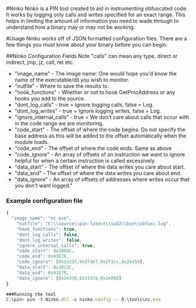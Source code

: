 #Ninko 
Ninko is a PIN tool created to aid in instrumenting obfuscated code. It works by logging only calls and writes specified for an exact range. This helps in limiting the amount of information you need to wade through to understand how a binary may or may not be working.

#Usage
Ninko works off of JSON formatted configuration files. There are a few things you must know about your binary before you can begin.

##Ninko Configuration Fields
Note "calls" can mean any type, direct or indirect, jmp, jz, call, ret etc.

* "image_name" - The image name: One would hope you'd know the name of the executable/dll you wish to monitor.
* "outfile" - Where to save the results to. 
* "hook_functions" - Whether or not to hook GetProcAddress or any hooks you add to the source.
* "dont_log_calls" - true = Ignore logging calls, false = Log.
* "dont_log_writes" - true = Ignore logging writes, false = Log.
* "ignore_internal_calls" - true = We don't care about calls that occur with in the code range we are monitoring. 
* "code_start" - The offset of where the code begins. Do not specify the base address as this will be added to the offset automatically when the module loads.
* "code_end" - The offset of where the code ends. Same as above
* "code_ignore" - An array of offsets of an instruction we want to ignore helpful for when a certain instruction is called excessively.
* "data_start" - The offset of where the data writes you care about start. 
* "data_end" - The offset of where the data writes you care about end.
* "data_ignore" - An array of offsets of addresses where writes occur that you don't want logged."

### Example configuration file
```javascript
{
  "image_name": "nc.exe",
	"outfile": "C:\\source\\pin-latest\\ia32\\bin\\obfusc.log",
	"hook_functions": true,
	"dont_log_calls": false,
	"dont_log_writes": false,
	"ignore_internal_calls": true,
	"code_start": 0x2B08C,
	"code_end": 0x43E78,
	"code_ignore": [0x2e333,0x2fde7,0x2f1cc,0x2ed19],
	"data_start": 0x2022C,
	"data_end": 0x43E78,
	"data_ignore": [0x2e330,0x3197a,0x2e068]
}

###Running the tool
C:\pin> pin -t Ninko.dll -c ninko.config -- D:\tools\nc.exe

